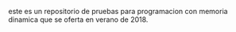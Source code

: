 este es un repositorio de pruebas para programacion con memoria dinamica que se oferta en verano de 2018.
